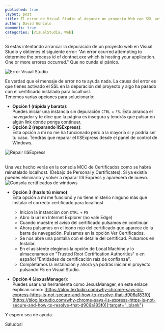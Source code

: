 ```yaml
---
published: true
layout: post
title: El error de Visual Studio al depurar un proyecto Web con SSL activado
author: David Gonzalo
comments: true
categories: [VisualStudio, Web]
---
```

Si estás intentando arrancar la depuración de un proyecto web en Visual Studio y obtienes el siguiente error:
"An error ocurred attempting to determine the process id of dontnet.exe which is hosting your application. One or more errores occurred." Que no cunda el pánico. 
<!--break-->
![Error Visual Studio]({{site.baseurl}}public/uploads/2017/11/error_vs_debug_ssl.jpg)

Es verdad que el mensaje de error no te ayuda nada. 
La causa del error es que tienes activado el SSL en la depuración del proyecto y algo ha pasado con el certificado instalado para localhost. 
<br/>Tenemos varias opciones para solucionarlo:
- **Opción 1 (rápida y barata)**:
<br/>Puedes iniciar una instancia sin depuración  `CTRL` + `F5`. Esto arranca el navegador y te dice que la página es insegura y tendrás que pulsar en algún link donde ponga continuar.
- **Opción 2 (reparando IISExpress)**:
<br/>Esta opción a mí no me ha funcionado pero a la mayoría sí y podría ser tu caso. Tendrás que reparar el IISExpress desde el panel de control de Windows.

![Repair IISExpress]({{site.baseurl}}public/uploads/2017/11/repair_iss_express.jpg)
	
<br/>Una vez hecho verás en la consola MCC de Certificados como se habrá reinstalado localhost. (Debajo de Personal y Certificates). Si  ya existía puedes eliminarlo y volver a reparar IIS Express y aparecerá de nuevo. 
![Consola certificados de windows]({{site.baseurl}}public/uploads/2017/11/mcc.jpg)
	
- **Opción 3 (hazlo tú mismo)**:
<br/>Esta opción a mi me funcionó y no tiene misterio ninguno más que instalar el correcto certificado para localhost. 
    - Inicion la instancion con `CTRL` + `F5`
    - Abro la url en Internet Explorer (no vale Edge)
	- Cuando muestre el aviso del certificado pulsamos en continuar.
	- Ahora pulsamos en el icono rojo del certificado que aparece de la barra de navegación. Pulsamos en la opción Ver Certificados.
	- Se nos abre una pantalla con el detalle del certificad. Pulsamos en Instalar.
	- En el asistente elegimos la opción de Local Machine y lo almacenamos en "Trusted Root Certification Authorities" o en español "Entidades de certificación raíz de confianza".
	- Completamos la instalación y ahora ya podrás iniciar el proyecto pulsando F5 en Visual Studio.
	
- **Opción 4 (JexusManager)**:
<br/>Puedes usar una herramienta como JexusManager, en este enlace explican cómo: 
    [https://blog.lextudio.com/why-chrome-says-iis-express-https-is-not-secure-and-how-to-resolve-that-d906a183f0](https://blog.lextudio.com/why-chrome-says-iis-express-https-is-not-secure-and-how-to-resolve-that-d906a183f0){:target="_blank"}
    

Y espero sea de ayuda.

Saludos!